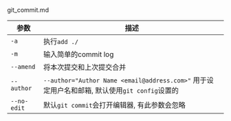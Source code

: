 git_commit.md

参数|描述
--|--
`-a`| 执行`add ./`
`-m`| 输入简单的commit log
`--amend` | 将本次提交和上次提交合并
`--author` |`--author="Author Name <email@address.com>"` 用于设定用户名和邮箱, 默认使用`git config`设置的
`--no-edit` | 默认`git commit`会打开编辑器, 有此参数会忽略